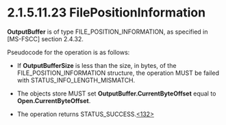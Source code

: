 <html dir="LTR" xmlns:mshelp="http://msdn.microsoft.com/mshelp" xmlns:ddue="http://ddue.schemas.microsoft.com/authoring/2003/5" xmlns:xlink="http://www.w3.org/1999/xlink" xmlns:tool="http://www.microsoft.com/tooltip">
    <head>
        <meta http-equiv="Content-Type" content="text/html; CHARSET=utf-8"></meta>
        <meta name="save" content="history"></meta>
        <title>2.1.5.11.23 FilePositionInformation</title>
        <xml>
            <mshelp:toctitle title="2.1.5.11.23 FilePositionInformation"></mshelp:toctitle>
            <mshelp:rltitle title="[MS-FSA]: FilePositionInformation"></mshelp:rltitle>
            <mshelp:keyword index="A" term="f20e3751-2880-4a17-b019-51ab0eceb264"></mshelp:keyword>
            <mshelp:attr name="DCSext.ContentType" value="open specification"></mshelp:attr>
            <mshelp:attr name="AssetID" value="f20e3751-2880-4a17-b019-51ab0eceb264"></mshelp:attr>
            <mshelp:attr name="TopicType" value="kbRef"></mshelp:attr>
            <mshelp:attr name="DCSext.Title" value="[MS-FSA]: FilePositionInformation" />
        </xml>
    </head>
    <body>
        <div id="header">
            <h1 class="heading">2.1.5.11.23 FilePositionInformation</h1>
        </div>
        <div id="mainSection">
            <div id="mainBody">
                <div id="allHistory" class="saveHistory"></div>
                <div id="sectionSection0" class="section" name="collapseableSection">
                    

<p><b>OutputBuffer</b> is of type FILE_POSITION_INFORMATION, as
specified in <mshelp:link keywords="efbfe127-73ad-4140-9967-ec6500e66d5e" tabindex="0">[MS-FSCC]</mshelp:link>
section <mshelp:link keywords="e3ce4a39-327e-495c-99b6-6b61606b6f16" tabindex="0">2.4.32</mshelp:link>.</p>

<p>Pseudocode for the operation is as follows:</p>

<ul><li><p><span><span> 
</span></span>If <b>OutputBufferSize</b> is less than the size, in bytes, of
the FILE_POSITION_INFORMATION structure, the operation MUST be failed with
STATUS_INFO_LENGTH_MISMATCH.</p>

</li><li><p><span><span> 
</span></span>The objects store MUST set <b>OutputBuffer.CurrentByteOffset</b>
equal to <b>Open.CurrentByteOffset</b>.</p>

</li><li><p><span><span> 
</span></span>The operation returns STATUS_SUCCESS.<a id="Appendix_A_Target_132"></a><a href="4e3695bd-7574-4f24-a223-b4679c065b63.html#Appendix_A_132" aria-label="Product behavior note 132">&lt;132&gt;</a></p>

</li></ul>
                </div>
            </div>
        </div>
    </body>
</html>